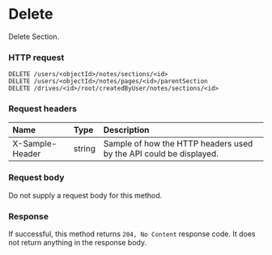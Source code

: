 # Delete

Delete Section.
### HTTP request
```http
DELETE /users/<objectId>/notes/sections/<id>
DELETE /users/<objectId>/notes/pages/<id>/parentSection
DELETE /drives/<id>/root/createdByUser/notes/sections/<id>

```
### Request headers
| Name       | Type | Description|
|:---------------|:--------|:----------|
| X-Sample-Header  | string  | Sample of how the HTTP headers used by the API could be displayed.|

### Request body
Do not supply a request body for this method.


### Response
If successful, this method returns `204, No Content` response code. It does not return anything in the response body.


<!-- uuid: 015260b8-7570-449d-af7a-6ab94a3fc2ea
2015-10-09 16:05:03 UTC -->